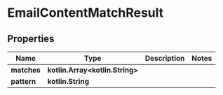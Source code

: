 
# EmailContentMatchResult

## Properties
Name | Type | Description | Notes
------------ | ------------- | ------------- | -------------
**matches** | **kotlin.Array&lt;kotlin.String&gt;** |  | 
**pattern** | **kotlin.String** |  | 



